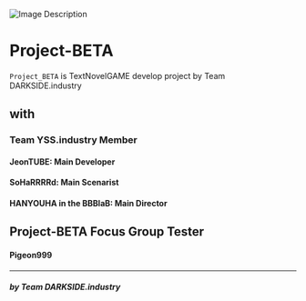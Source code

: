 ![Image Description](https://cdn.discordapp.com/attachments/1196673654126284921/1196846028129841183/D.I.png?ex=65b91cb9&is=65a6a7b9&hm=c293e5bb0bf4575381df787ca12da316c781a6dc79f0791ad16ca9146bbd3c60&) 

# Project-BETA

`Project_BETA` is TextNovelGAME develop project by Team DARKSIDE.industry  

## with
### Team YSS.industry Member
 #### JeonTUBE: Main Developer
 #### SoHaRRRRd: Main Scenarist
 #### HANYOUHA in the BBBlaB: Main Director  
 
 ## Project-BETA Focus Group Tester
  #### Pigeon999  
  


---
##### by Team DARKSIDE.industry
